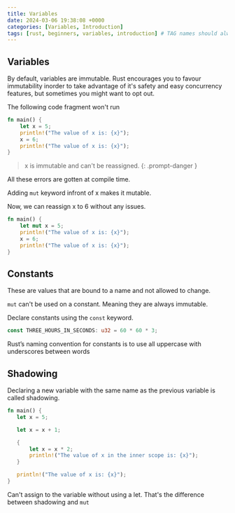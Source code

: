 ```yaml
---
title: Variables
date: 2024-03-06 19:38:08 +0000
categories: [Variables, Introduction]
tags: [rust, beginners, variables, introduction] # TAG names should always be lowercase
---
```


## Variables

By default, variables are immutable.
Rust encourages you to favour immutability inorder to take advantage of it's safety and easy concurrency features, but sometimes you might want to opt out.

The following code fragment won't run

```rust
fn main() {
    let x = 5;
    println!("The value of x is: {x}");
    x = 6;
    println!("The value of x is: {x}");
}
```

> x is immutable and can't be reassigned.
> {: .prompt-danger }

All these errors are gotten at compile time.

Adding `mut` keyword infront of x makes it mutable.

Now, we can reassign x to 6 without any issues.

```rust
fn main() {
    let mut x = 5;
    println!("The value of x is: {x}");
    x = 6;
    println!("The value of x is: {x}");
}
```

## Constants

These are values that are bound to a name and not allowed to change.

`mut` can't be used on a constant. Meaning they are always immutable.

Declare constants using the `const` keyword.

```rust
const THREE_HOURS_IN_SECONDS: u32 = 60 * 60 * 3;
```

Rust’s naming convention for constants is to use all uppercase with underscores between words

## Shadowing

Declaring a new variable with the same name as the previous variable is called shadowing.

```rust
fn main() {
   let x = 5;

   let x = x + 1;

   {
       let x = x * 2;
       println!("The value of x in the inner scope is: {x}");
   }

   println!("The value of x is: {x}");
}
```

Can't assign to the variable without using a let. That's the difference between shadowing and `mut`
